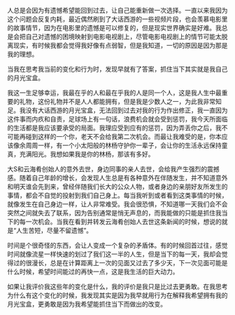 
  人总是会因为有遗憾希望能回到过去，让自己能重新做一次选择。一直以来我因为这个问题会反复内耗，最近偶然刷到了大话西游的一些视频片段，也会羡慕电影里的故事情节，因为在电影里的遗憾是可以修复的，但是现实世界确实是好难。我总是会把自己对遗憾的困境映射到电影电视剧上，尽管电影电视剧上的情节可能太脱离现实，有时候我都会觉得我好像有点弱智，但是我知道，一切的原因是因为那是我的理想。
  
  当我在思考我当前的变化和行为时，发现早就有了答案，抓住当下其实就是我自己的月光宝盒。
  
  我这一生足够幸运，我最在乎的人和最在乎我的人是同一个人，这是我人生中最重要的礼物，这份礼物并不是人人都能拥有，但是我是少数人之一，为此我非常知足。我没有大话西游的月光宝盒，无法回到过去对我的行为作出修正，我一直因为这件事而内疚和自责，足球场上有一句话，浪费机会就会受到惩罚，我今天所面临的生活都是我应该要承受的局面。我理应受到应有的惩罚，因为弄丢你之后，我不可能再碰到这样的一个你，老天不会给我第二次机会。而最让我难受的是，你本应该像余周周一样，有一个小太阳般的林杨守护你一辈子，会让你的生活永远保持童真，充满阳光。我想如果我是你的林杨，那该有多好。
  
  大S和云海肴创始人的意外去世，身边同事的亲人去世，会给我产生强烈的震撼感。随着自己年龄的增长，会发现人生总是有各种意外在伴随发生，并不知道意外和明天谁会先到来，曾经伴随我们长大的公众人物，或者身边的亲朋好友所发生的事情，都会不自觉的投射到我们自己身上。每当我听到或者看到这类事情的时候，就像发生在自己身边一样，让人非常难受。我会很恐惧，不知道哪一天我们会不会突然之间就失去了联系，因为告别通常是悄无声息的，而我能做的只能是抓住我当下的每一次机会。当我在看到并转发云海肴创始人去世这条新闻的时候，想说的就是“人生苦短，尽量不留遗憾”。
  
  时间是个很奇怪的东西，会让人变成一个复杂的矛盾体。有的时候回首过往，感觉时间就像流星一样快速的划过了我们这一半的人生，但是当下的每一天，我却会觉得过的很漫长，总是在计算距离上一次的见面又过去了多少天，下一次见面可能是什么时候，希望时间能过的再快一点，这是我生活的巨大动力。
  
  如果让我评价我这些年的变化是什么，我的评价是我只是比过去更勇敢。在我思考为什么有这个变化的时候，我发现其实是因为我早就用行为在解释我希望拥有我的月光宝盒，更勇敢是因为我希望能抓住当下而做出的改变。
